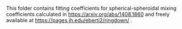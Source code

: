 This folder contains fitting coefficients for spherical-spheroidal mixing coefficients calculated in https://arxiv.org/abs/1408.1860 and freely available at https://pages.jh.edu/eberti2/ringdown/ .
